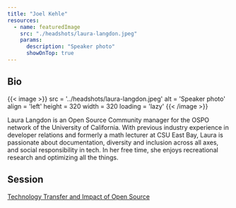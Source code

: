 ```yaml
---
title: "Joel Kehle"
resources:
  - name: featuredImage
    src: "./headshots/laura-langdon.jpeg"
    params:
      description: "Speaker photo"
      showOnTop: true
---
```


## Bio

{{< image >}}
src = '../headshots/laura-langdon.jpeg'
alt = 'Speaker photo'
align = 'left'
height = 320
width = 320
loading = 'lazy'
{{< /image >}}

Laura Langdon is an Open Source Community manager for the OSPO network of the University of California. With previous industry experience in developer relations and formerly a math lecturer at CSU East Bay, Laura is passionate about documentation, diversity and inclusion across all axes, and social responsibility in tech. In her free time, she enjoys recreational research and optimizing all the things.

## Session

[Technology Transfer and Impact of Open Source](../sessions/technology-transfer.md)
